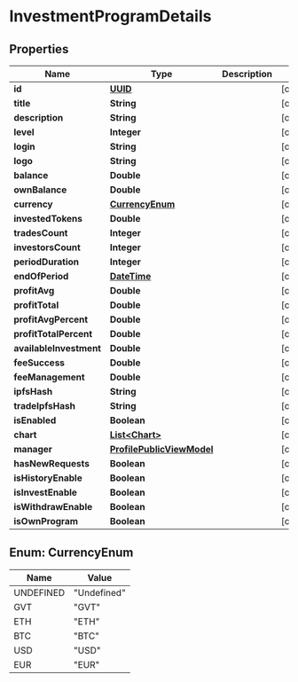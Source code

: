 
# InvestmentProgramDetails

## Properties
Name | Type | Description | Notes
------------ | ------------- | ------------- | -------------
**id** | [**UUID**](UUID.md) |  |  [optional]
**title** | **String** |  |  [optional]
**description** | **String** |  |  [optional]
**level** | **Integer** |  |  [optional]
**login** | **String** |  |  [optional]
**logo** | **String** |  |  [optional]
**balance** | **Double** |  |  [optional]
**ownBalance** | **Double** |  |  [optional]
**currency** | [**CurrencyEnum**](#CurrencyEnum) |  |  [optional]
**investedTokens** | **Double** |  |  [optional]
**tradesCount** | **Integer** |  |  [optional]
**investorsCount** | **Integer** |  |  [optional]
**periodDuration** | **Integer** |  |  [optional]
**endOfPeriod** | [**DateTime**](DateTime.md) |  |  [optional]
**profitAvg** | **Double** |  |  [optional]
**profitTotal** | **Double** |  |  [optional]
**profitAvgPercent** | **Double** |  |  [optional]
**profitTotalPercent** | **Double** |  |  [optional]
**availableInvestment** | **Double** |  |  [optional]
**feeSuccess** | **Double** |  |  [optional]
**feeManagement** | **Double** |  |  [optional]
**ipfsHash** | **String** |  |  [optional]
**tradeIpfsHash** | **String** |  |  [optional]
**isEnabled** | **Boolean** |  |  [optional]
**chart** | [**List&lt;Chart&gt;**](Chart.md) |  |  [optional]
**manager** | [**ProfilePublicViewModel**](ProfilePublicViewModel.md) |  |  [optional]
**hasNewRequests** | **Boolean** |  |  [optional]
**isHistoryEnable** | **Boolean** |  |  [optional]
**isInvestEnable** | **Boolean** |  |  [optional]
**isWithdrawEnable** | **Boolean** |  |  [optional]
**isOwnProgram** | **Boolean** |  |  [optional]


<a name="CurrencyEnum"></a>
## Enum: CurrencyEnum
Name | Value
---- | -----
UNDEFINED | &quot;Undefined&quot;
GVT | &quot;GVT&quot;
ETH | &quot;ETH&quot;
BTC | &quot;BTC&quot;
USD | &quot;USD&quot;
EUR | &quot;EUR&quot;



